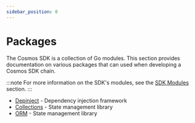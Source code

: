 ```yaml
---
sidebar_position: 0
---
```


# Packages

The Cosmos SDK is a collection of Go modules. This section provides documentation on various packages that can used when developing a Cosmos SDK chain.

:::note
For more information on the SDK's modules, see the [SDK Modules](https://docs.cosmos.network/main/modules) section.
:::

* [Depinject](./01-depinject.md) - Dependency injection framework
* [Collections](./02-collections.md) - State management library
* [ORM](./03-orm.md) - State management library
